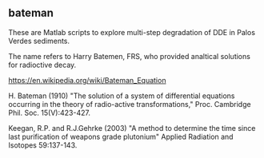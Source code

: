 ## bateman
 
These are Matlab scripts to explore multi-step degradation of DDE in Palos Verdes sediments.

The name refers to Harry Batemen, FRS, who provided analtical solutions for radioctive decay.

https://en.wikipedia.org/wiki/Bateman_Equation

H. Bateman (1910) "The solution of a system of differential equations occurring in the theory of radio-active transformations," Proc. Cambridge Phil. Soc. 15(V):423-427.

Keegan, R.P. and R.J.Gehrke (2003) "A method to determine the time since last purification of weapons grade plutonium" Applied Radiation and Isotopes 59:137-143.
